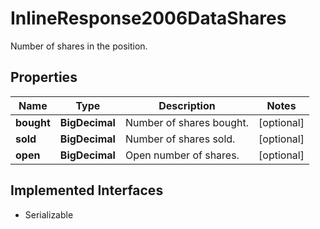 

# InlineResponse2006DataShares

Number of shares in the position.

## Properties

Name | Type | Description | Notes
------------ | ------------- | ------------- | -------------
**bought** | **BigDecimal** | Number of shares bought. |  [optional]
**sold** | **BigDecimal** | Number of shares sold. |  [optional]
**open** | **BigDecimal** | Open number of shares. |  [optional]


## Implemented Interfaces

* Serializable


